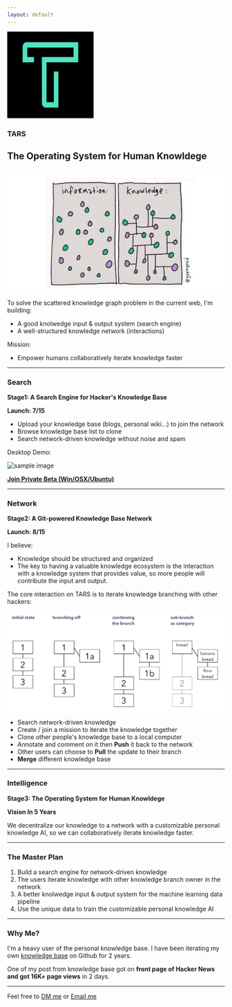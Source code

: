 ```yaml
---
layout: default
---
```


<img src="images/icon.png" alt="sample image" width="200" height="200">


### TARS

## The Operating System for Human Knowldege

<img src="images/infovknowledge.png" alt="sample image">

To solve the scattered knowledge graph problem in the current web, I'm building:

<ul class="fa-ul">
  <li><i class="fa-li fa fa-spinner fa-spin"></i>A good knolwedge input & output system (search engine)</li>
  <li><i class="fa-li fa fa-spinner fa-spin"></i>A well-structured knowledge network (interactions)</li>
</ul>

Mission: 


<ul class="fa-ul">
  <li><i class="fa-li fa fa-spinner fa-spin"></i>Empower humans collaboratively iterate knowledge faster</li>
</ul>

---

### Search

**Stage1: A Search Engine for Hacker's Knowledge Base**

**Launch: 7/15**


- Upload your knowledge base (blogs, personal wiki...) to join the network
- Browse knowledge base list to clone
- Search network-driven knowledge without noise and spam


Desktop Demo:


<img src="images/search.gif" alt="sample image" width="600" height="350">

**[Join Private Beta (Win/OSX/Ubuntu)](http://app.tarsmachine.com/)**


---

### Network

**Stage2: A Git-powered Knowledge Base Network**

**Launch: 8/15**


I believe:

- Knowledge should be structured and organized
- The key to having a valuable knowledge ecosystem is the interaction with a knowledge system that provides value, so more people will contribute the input and output.

The core interaction on TARS is to iterate knowledge branching with other hackers:

<img src="images/folgezettel.png" alt="sample image">

- Search network-driven knowledge
- Create / join a mission to iterate the knowledge together
- Clone other people's knowledge base to a local computer
- Annotate and comment on it then **Push** it back to the network
- Other users can choose to **Pull** the update to their branch
- **Merge** different knowledge base


---

### Intelligence

**Stage3: The Operating System for Human Knowldege**

**Vision In 5 Years**

We decentralize our knowledge to a network with a customizable personal knowledge AI, so we can collaboratively iterate knowledge faster.


---

### The Master Plan

1. Build a search engine for network-driven knowledge
2. The users iterate knowledge with other knowledge branch owner in the network
3. A better knolwedge input & output system for the machine learning data pipeline
3. Use the unique data to train the customizable personal knowledge AI

---

### Why Me?

I'm a heavy user of the personal knowledge base. I have been iterating my own [knowledge base](https://github.com/allenleein/knowledge-base) on Github for 2 years.

One of my post from knowledge base got on **front page of Hacker News and got 16K+ page views** in 2 days.

---

Feel free to [DM me](https://twitter.com/allenleein) or [Email me](mailto:allenleein@gmail.com)












